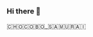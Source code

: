 ### Hi there 👋

<!--
**franncot/franncot** is a ✨ _special_ ✨ repository because its `README.md` (this file) appears on your GitHub profile.

Here are some ideas to get you started:

- 🔭 I’m currently working on ... The Microsoft Git Hub Challenge
- 🌱 I’m currently learning ... Git /Devops practices
- 👯 I’m looking to collaborate on ...any projects
- 🤔 I’m looking for help with ... probably with everything hahaha
- 💬 Ask me about ... VideoGames
- 📫 How to reach me: ... ftoq13 on linkedIn
- 😄 Pronouns: ... He/him
- ⚡ Fun fact: ... Don't know how to drive a car ... yet!
-->

🇨​​​​​🇭​​​​​🇴​​​​​🇨​​​​​🇴​​​​​🇧​​​​​🇴​​​​​_🇸​​​​​🇦​​​​​🇲​​​​​🇺​​​​​🇷​​​​​🇦​​​​​🇮​​​​​
